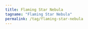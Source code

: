 ```yaml
---
title: Flaming Star Nebula
tagname: "Flaming Star Nebula"
permalink: /tag/flaming-star-nebula
---
```

